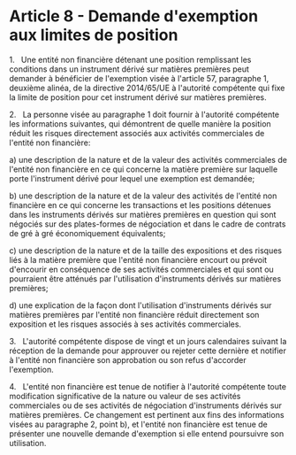 # Article 8 - Demande d'exemption aux limites de position


1.   Une entité non financière détenant une position remplissant les conditions dans un instrument dérivé sur matières premières peut demander à bénéficier de l'exemption visée à l'article 57, paragraphe 1, deuxième alinéa, de la directive 2014/65/UE à l'autorité compétente qui fixe la limite de position pour cet instrument dérivé sur matières premières.

2.   La personne visée au paragraphe 1 doit fournir à l'autorité compétente les informations suivantes, qui démontrent de quelle manière la position réduit les risques directement associés aux activités commerciales de l'entité non financière:

a) une description de la nature et de la valeur des activités commerciales de l'entité non financière en ce qui concerne la matière première sur laquelle porte l'instrument dérivé pour lequel une exemption est demandée;

b) une description de la nature et de la valeur des activités de l'entité non financière en ce qui concerne les transactions et les positions détenues dans les instruments dérivés sur matières premières en question qui sont négociés sur des plates-formes de négociation et dans le cadre de contrats de gré à gré économiquement équivalents;

c) une description de la nature et de la taille des expositions et des risques liés à la matière première que l'entité non financière encourt ou prévoit d'encourir en conséquence de ses activités commerciales et qui sont ou pourraient être atténués par l'utilisation d'instruments dérivés sur matières premières;

d) une explication de la façon dont l'utilisation d'instruments dérivés sur matières premières par l'entité non financière réduit directement son exposition et les risques associés à ses activités commerciales.

3.   L'autorité compétente dispose de vingt et un jours calendaires suivant la réception de la demande pour approuver ou rejeter cette dernière et notifier à l'entité non financière son approbation ou son refus d'accorder l'exemption.

4.   L'entité non financière est tenue de notifier à l'autorité compétente toute modification significative de la nature ou valeur de ses activités commerciales ou de ses activités de négociation d'instruments dérivés sur matières premières. Ce changement est pertinent aux fins des informations visées au paragraphe 2, point b), et l'entité non financière est tenue de présenter une nouvelle demande d'exemption si elle entend poursuivre son utilisation.
